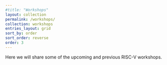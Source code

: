 ```yaml
---
#title: "Workshops"
layout: collection
permalink: /workshops/
collection: workshops
entries_layout: grid
sort_by: order
sort_order: reverse
order: 3
---
```


Here we will share some of the upcoming and previous RISC-V workshops.
